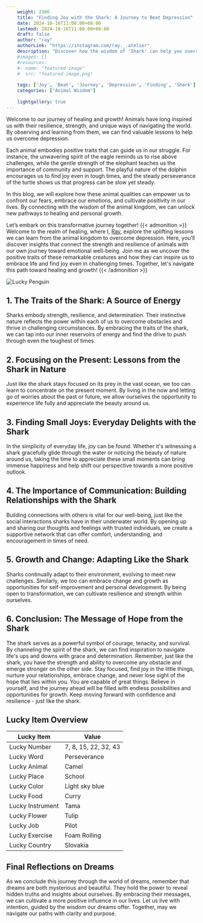 ```yaml
---
    weight: 2386
    title: "Finding Joy with the Shark: A Journey to Beat Depression"  # Assuming 'title' column exists
    date: 2024-10-16T11:08:00+08:00
    lastmod: 2024-10-16T11:08:00+08:00
    draft: false
    author: "ray"
    authorLink: "https://instagram.com/ray._.atelier"
    description: "Discover how the wisdom of 'Shark' can help you overcome depression and find joy in your life journey."
    #images: []
    #resources:
    #- name: "featured-image"
    #  src: "featured-image.png"
    
    tags: ['Joy', 'Beat', 'Journey', 'Depression', 'Finding', 'Shark']
    categories: ["Animal Wisdom"]
    
    lightgallery: true
---
```

    
Welcome to our journey of healing and growth! Animals have long inspired us with their resilience, strength, and unique ways of navigating the world. By observing and learning from them, we can find valuable lessons to help us overcome depression.

Each animal embodies positive traits that can guide us in our struggle. For instance, the unwavering spirit of the eagle reminds us to rise above challenges, while the gentle strength of the elephant teaches us the importance of community and support. The playful nature of the dolphin encourages us to find joy even in tough times, and the steady perseverance of the turtle shows us that progress can be slow yet steady.

In this blog, we will explore how these animal qualities can empower us to confront our fears, embrace our emotions, and cultivate positivity in our lives. By connecting with the wisdom of the animal kingdom, we can unlock new pathways to healing and personal growth.

Let’s embark on this transformative journey together!
{{< admonition >}}
Welcome to the realm of healing, where I, [Ray](https://instagram.com/ray._.atelier), explore the uplifting lessons we can learn from the animal kingdom to overcome depression. Here, you’ll discover insights that connect the strength and resilience of animals with our own journey toward emotional well-being. Join me as we uncover the positive traits of these remarkable creatures and how they can inspire us to embrace life and find joy even in challenging times. Together, let's navigate this path toward healing and growth!
{{< /admonition >}}

![Lucky Penguin](https://cdn.pixabay.com/photo/2024/09/07/02/34/penguins-9028827_1280.jpg "Lucky Penguin")

## 1. The Traits of the Shark: A Source of Energy
Sharks embody strength, resilience, and determination. Their instinctive nature reflects the power within each of us to overcome obstacles and thrive in challenging circumstances. By embracing the traits of the shark, we can tap into our inner reservoirs of energy and find the drive to push through even the toughest of times.

## 2. Focusing on the Present: Lessons from the Shark in Nature
Just like the shark stays focused on its prey in the vast ocean, we too can learn to concentrate on the present moment. By living in the now and letting go of worries about the past or future, we allow ourselves the opportunity to experience life fully and appreciate the beauty around us.

## 3. Finding Small Joys: Everyday Delights with the Shark
In the simplicity of everyday life, joy can be found. Whether it's witnessing a shark gracefully glide through the water or noticing the beauty of nature around us, taking the time to appreciate these small moments can bring immense happiness and help shift our perspective towards a more positive outlook.

## 4. The Importance of Communication: Building Relationships with the Shark
Building connections with others is vital for our well-being, just like the social interactions sharks have in their underwater world. By opening up and sharing our thoughts and feelings with trusted individuals, we create a supportive network that can offer comfort, understanding, and encouragement in times of need.

## 5. Growth and Change: Adapting Like the Shark
Sharks continually adapt to their environment, evolving to meet new challenges. Similarly, we too can embrace change and growth as opportunities for self-improvement and personal development. By being open to transformation, we can cultivate resilience and strength within ourselves.

## 6. Conclusion: The Message of Hope from the Shark
The shark serves as a powerful symbol of courage, tenacity, and survival. By channeling the spirit of the shark, we can find inspiration to navigate life's ups and downs with grace and determination. Remember, just like the shark, you have the strength and ability to overcome any obstacle and emerge stronger on the other side. Stay focused, find joy in the little things, nurture your relationships, embrace change, and never lose sight of the hope that lies within you. You are capable of great things. Believe in yourself, and the journey ahead will be filled with endless possibilities and opportunities for growth. Keep moving forward with confidence and resilience - just like the shark.


## Lucky Item Overview
| Lucky Item          | Value              |
|---------------|--------------------|
| Lucky Number        | 7, 8, 15, 22, 32, 43  |
| Lucky Word          | Perseverance |
| Lucky Animal        | Camel |
| Lucky Place         | School     |
| Lucky Color         | Light sky blue     |
| Lucky Food          | Curry      |
| Lucky Instrument    | Tama |
| Lucky Flower        | Tulip    |
| Lucky Job           | Pilot       |
| Lucky Exercise      | Foam Rolling  |
| Lucky Country       | Slovakia    |


##  Final Reflections on Dreams

As we conclude this journey through the world of dreams, remember that dreams are both mysterious and beautiful. They hold the power to reveal hidden truths and insights about ourselves. By embracing their messages, we can cultivate a more positive influence in our lives. Let us live with intention, guided by the wisdom our dreams offer. Together, may we navigate our paths with clarity and purpose.
